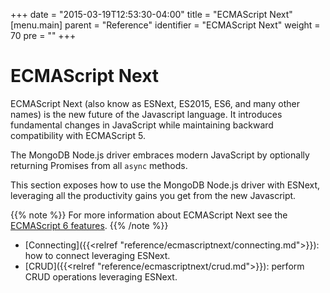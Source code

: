 +++
date = "2015-03-19T12:53:30-04:00"
title = "ECMAScript Next"
[menu.main]
  parent = "Reference"
  identifier = "ECMAScript Next"
  weight = 70
  pre = "<i class='fa'></i>"
+++

# ECMAScript Next

ECMAScript Next (also know as ESNext, ES2015, ES6, and many other names) is the new future of the Javascript language. It introduces fundamental changes in JavaScript while maintaining backward compatibility with ECMAScript 5.

The MongoDB Node.js driver embraces modern JavaScript by optionally returning Promises from all `async` methods.

This section exposes how to use the MongoDB Node.js driver with ESNext, leveraging all the productivity gains you get from the new Javascript.

{{% note %}}
For more information about ECMAScript Next see the [ECMAScript 6 features](http://es6-features.org/).
{{% /note %}}

- [Connecting]({{<relref "reference/ecmascriptnext/connecting.md">}}): how to connect leveraging ESNext.
- [CRUD]({{<relref "reference/ecmascriptnext/crud.md">}}): perform CRUD operations leveraging ESNext.
